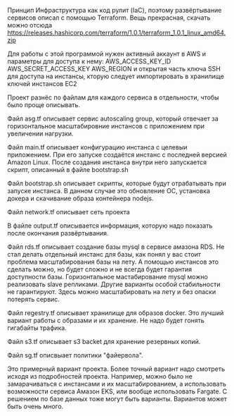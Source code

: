 Принцип Инфраструктура как код рулит (IaC), поэтому развёртывание сервисов описал с
помощью Terraform. Вещь прекрасная, скачать можно отсюда
https://releases.hashicorp.com/terraform/1.0.1/terraform_1.0.1_linux_amd64.zip

Для работы с этой программой нужен активный аккаунт в AWS и параметры для доступа к
нему:
AWS_ACCESS_KEY_ID
AWS_SECRET_ACCESS_KEY
AWS_REGION
и открытая часть ключа SSH для доступа на инстансы, кторую следует импортировать
в хранилище ключей инстансов ЕС2

Проект разнёс по файлам для каждого сервиса в отдельности, чтобы было проще описывать.

Файл asg.tf описывает сервис autoscaling group, который отвечает за горизонтальное
масштабировние инстансов с приложением при увеличении нагрузки.

Файл main.tf описывает конфигурацию инстанса с целевыи приложением. При его запуске 
создаётся инстанс с последней версией Amazon Linux. После создания инстанса внутри
него запускается скрипт, описанный в файле bootstrap.sh

Файл bootstrap.sh описывает скрипты, которые будут отрабатывать при запуске инстанса.
В данном случае это обновление ОС, установка докера и скачивание образа контейнера
nodejs.

Файл network.tf описывает сеть проекта

В файле output.tf описывается информация, которую надо показать после окончания 
развёртывания.

Файл rds.tf описывает создание базы mysql в сервисе амазона RDS. Не стал делать отдельный
инстанс для базы, как понял у вас стоит проблема масштабирования базы на лету. А помощью
инстансов это сделать можно, но будет сложно и не всегда будет гарантия доступности базы.
Горизонтальное мастабирование mysql можно реализовать slave репликами. Другие варианты
особой стабильности не гарантируют.
Здесь можно масштабировать на лету и без опаски потерять сервис.

Файл regestry.tf описывает хранилище для образов docker. Это лучший вариант работы с образами
и их хранение. Не надо будет гонять гигабайты трафика.

Файл s3.tf описывает s3 backet для хранение резервных копий.

Файл sg.tf описвыает политики "файервола".

Это примерный вариант проекта. Более точный вариант надо смотреть исходя из подробностей проекта.
Например, можно было не замарачиваться с инстансами и их масштабированием, а использовать 
возможности сервиса Амазон EKS, или вообще использовать Fargate. С решением по базе данных 
тоже могут быть варианты.
Вариантов может быть очень много.

